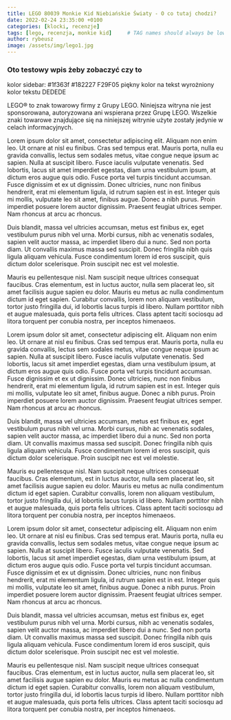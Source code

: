 ```yaml
---
title: LEGO 80039 Monkie Kid Niebiańskie Światy - O co tutaj chodzi?
date: 2022-02-24 23:35:00 +0100
categories: [klocki, recenzje]
tags: [lego, recenzja, monkie kid]     # TAG names should always be lowercase
author: rybeusz
image: /assets/img/lego1.jpg
---
```

### Oto testowy wpis żeby zobaczyć czy to
<!-- ![Desktop View](/assets/img/lego.jpg){: width="700" height="400" } -->
kolor sidebar: #1f363f #182227
F29F05 piękny kolor na tekst wyrożniony
kolor tekstu DEDEDE

LEGO® to znak towarowy firmy z Grupy LEGO. Niniejsza witryna nie jest sponsorowana, autoryzowana ani wspierana przez Grupę LEGO.
Wszelkie znaki towarowe znajdujące się na niniejszej witrynie użyte zostały jedynie w celach informacyjnych.

 Lorem ipsum dolor sit amet, consectetur adipiscing elit. Aliquam non enim leo. Ut ornare at nisl eu finibus. Cras sed tempus erat. Mauris porta, nulla eu gravida convallis, lectus sem sodales metus, vitae congue neque ipsum ac sapien. Nulla at suscipit libero. Fusce iaculis vulputate venenatis. Sed lobortis, lacus sit amet imperdiet egestas, diam urna vestibulum ipsum, at dictum eros augue quis odio. Fusce porta vel turpis tincidunt accumsan. Fusce dignissim et ex ut dignissim. Donec ultricies, nunc non finibus hendrerit, erat mi elementum ligula, id rutrum sapien est in est. Integer quis mi mollis, vulputate leo sit amet, finibus augue. Donec a nibh purus. Proin imperdiet posuere lorem auctor dignissim. Praesent feugiat ultrices semper. Nam rhoncus at arcu ac rhoncus.

Duis blandit, massa vel ultricies accumsan, metus est finibus ex, eget vestibulum purus nibh vel urna. Morbi cursus, nibh ac venenatis sodales, sapien velit auctor massa, ac imperdiet libero dui a nunc. Sed non porta diam. Ut convallis maximus massa sed suscipit. Donec fringilla nibh quis ligula aliquam vehicula. Fusce condimentum lorem id eros suscipit, quis dictum dolor scelerisque. Proin suscipit nec est vel molestie.

Mauris eu pellentesque nisl. Nam suscipit neque ultrices consequat faucibus. Cras elementum, est in luctus auctor, nulla sem placerat leo, sit amet facilisis augue sapien eu dolor. Mauris eu metus ac nulla condimentum dictum id eget sapien. Curabitur convallis, lorem non aliquam vestibulum, tortor justo fringilla dui, id lobortis lacus turpis id libero. Nullam porttitor nibh et augue malesuada, quis porta felis ultrices. Class aptent taciti sociosqu ad litora torquent per conubia nostra, per inceptos himenaeos.

 Lorem ipsum dolor sit amet, consectetur adipiscing elit. Aliquam non enim leo. Ut ornare at nisl eu finibus. Cras sed tempus erat. Mauris porta, nulla eu gravida convallis, lectus sem sodales metus, vitae congue neque ipsum ac sapien. Nulla at suscipit libero. Fusce iaculis vulputate venenatis. Sed lobortis, lacus sit amet imperdiet egestas, diam urna vestibulum ipsum, at dictum eros augue quis odio. Fusce porta vel turpis tincidunt accumsan. Fusce dignissim et ex ut dignissim. Donec ultricies, nunc non finibus hendrerit, erat mi elementum ligula, id rutrum sapien est in est. Integer quis mi mollis, vulputate leo sit amet, finibus augue. Donec a nibh purus. Proin imperdiet posuere lorem auctor dignissim. Praesent feugiat ultrices semper. Nam rhoncus at arcu ac rhoncus.

Duis blandit, massa vel ultricies accumsan, metus est finibus ex, eget vestibulum purus nibh vel urna. Morbi cursus, nibh ac venenatis sodales, sapien velit auctor massa, ac imperdiet libero dui a nunc. Sed non porta diam. Ut convallis maximus massa sed suscipit. Donec fringilla nibh quis ligula aliquam vehicula. Fusce condimentum lorem id eros suscipit, quis dictum dolor scelerisque. Proin suscipit nec est vel molestie.

Mauris eu pellentesque nisl. Nam suscipit neque ultrices consequat faucibus. Cras elementum, est in luctus auctor, nulla sem placerat leo, sit amet facilisis augue sapien eu dolor. Mauris eu metus ac nulla condimentum dictum id eget sapien. Curabitur convallis, lorem non aliquam vestibulum, tortor justo fringilla dui, id lobortis lacus turpis id libero. Nullam porttitor nibh et augue malesuada, quis porta felis ultrices. Class aptent taciti sociosqu ad litora torquent per conubia nostra, per inceptos himenaeos. 

 Lorem ipsum dolor sit amet, consectetur adipiscing elit. Aliquam non enim leo. Ut ornare at nisl eu finibus. Cras sed tempus erat. Mauris porta, nulla eu gravida convallis, lectus sem sodales metus, vitae congue neque ipsum ac sapien. Nulla at suscipit libero. Fusce iaculis vulputate venenatis. Sed lobortis, lacus sit amet imperdiet egestas, diam urna vestibulum ipsum, at dictum eros augue quis odio. Fusce porta vel turpis tincidunt accumsan. Fusce dignissim et ex ut dignissim. Donec ultricies, nunc non finibus hendrerit, erat mi elementum ligula, id rutrum sapien est in est. Integer quis mi mollis, vulputate leo sit amet, finibus augue. Donec a nibh purus. Proin imperdiet posuere lorem auctor dignissim. Praesent feugiat ultrices semper. Nam rhoncus at arcu ac rhoncus.

Duis blandit, massa vel ultricies accumsan, metus est finibus ex, eget vestibulum purus nibh vel urna. Morbi cursus, nibh ac venenatis sodales, sapien velit auctor massa, ac imperdiet libero dui a nunc. Sed non porta diam. Ut convallis maximus massa sed suscipit. Donec fringilla nibh quis ligula aliquam vehicula. Fusce condimentum lorem id eros suscipit, quis dictum dolor scelerisque. Proin suscipit nec est vel molestie.

Mauris eu pellentesque nisl. Nam suscipit neque ultrices consequat faucibus. Cras elementum, est in luctus auctor, nulla sem placerat leo, sit amet facilisis augue sapien eu dolor. Mauris eu metus ac nulla condimentum dictum id eget sapien. Curabitur convallis, lorem non aliquam vestibulum, tortor justo fringilla dui, id lobortis lacus turpis id libero. Nullam porttitor nibh et augue malesuada, quis porta felis ultrices. Class aptent taciti sociosqu ad litora torquent per conubia nostra, per inceptos himenaeos. 